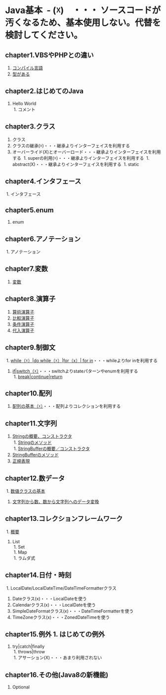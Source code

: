  
# Java基本   - (☓)　・・・  ソースコードが汚くなるため、基本使用しない。代替を検討してください。
  
## chapter1.VBSやPHPとの違い   
  
1. [コンパイル言語](./doc/java-language/JavaLanguage.md) 
1. [型がある](./doc/java-language/JavaLanguage.md)
    
## chapter2.はじめてのJava   
  
1. Hello World  
 1. コメント  
  
## chapter3.クラス 
  
1. クラス   
1. クラスの継承(☓)・・・継承よりインターフェイスを利用する 
1. オーバーライド(X)とオーバーロード・・・継承よりインターフェイスを利用する
 1. superの利用(☓)・・・継承よりインターフェイスを利用する
 1. abstract(X)・・・継承よりインターフェイスを利用する
 1. static  

## chapter4.インタフェース

 1. インタフェース

## chapter5.enum 

1. enum

## chapter6.アノテーション

 1. アノテーション

## chapter7.変数 

1. [変数](http://www.javaroad.jp/java_variable.htm)  

## chapter8.演算子 

1. [算術演算子](http://www.javaroad.jp/java_operator1.htm) 
1. [比較演算子](http://www.javaroad.jp/java_operator2.htm) 
1. [条件演算子](http://www.javaroad.jp/java_operator3.htm) 
1. [代入演算子](http://www.javaroad.jp/java_operator6.htm)

## chapter9.制御文

 1. [while（☓）|do while（☓）|for（x）| for in](http://www.javaroad.jp/java_control1.htm)・・・whileよりfor inを利用する   
1. [if|switch（☓）](http://www.javaroad.jp/java_control2.htm)・・・switchよりstateパターンやenumを利用する  
 1. [break|continue|return](http://www.javaroad.jp/java_control3.htm)  


## chapter10.配列 

1. [配列の基本（☓）](http://www.javaroad.jp/java_array1.htm)・・・配列よりコレクションを利用する  

## chapter11.文字列 

1. [Stringの概要、コンストラクタ](http://www.javaroad.jp/java_character2.htm)  
 1. [Stringのメソッド](http://www.javaroad.jp/java_character3.htm)  
 1. [StringBufferの概要／コンストラクタ](http://www.javaroad.jp/java_character4.htm)   
1. [StringBufferのメソッド](http://www.javaroad.jp/java_character5.htm)   
1. [正規表現](http://www.javaroad.jp/java_character7.htm)    

## chapter12.数データ  
  
 1. [数値クラスの基本](http://www.javaroad.jp/java_number1.htm)   
1. [文字列から数、数から文字列へのデータ変換](http://www.javaroad.jp/java_number2.htm)  

## chapter13.コレクションフレームワーク

 1. [概要](http://www.javaroad.jp/java_collection1.htm)   
1. List  
 1. Set  
 1. Map  
 1. ラムダ式  

## chapter14.日付・時刻

 1. LocalDate/LocalDateTime/DateTimeFormatterクラス   
1. Dateクラス(x)・・・LocalDateを使う   
1. Calendarクラス(x)・・・LocalDateを使う   
1. SimpleDateFormatクラス(x)・・・DateTimeFormatterを使う   
1. TimeZoneクラス(x)・・・ZonedDateTimeを使う  

## chapter15.例外 1. はじめての例外 

1. try|catch|finally  
 1. throws|throw  
 1. アサーション(X)・・・あまり利用されない    

## chapter16.その他(Java8の新機能) 

1. Optional   
